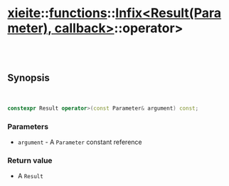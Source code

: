 # [xieite](../../xieite.md)::[functions](../../functions.md)::[Infix<Result(Parameter), callback>](../Infix.md)::operator>

<br/><br/>

## Synopsis

<br/>

```cpp
constexpr Result operator>(const Parameter& argument) const;
```
### Parameters
- `argument` - A `Parameter` constant reference
### Return value
- A `Result`
